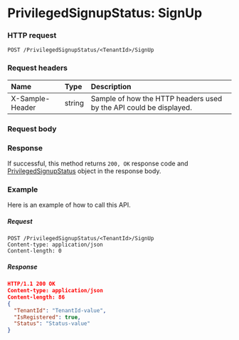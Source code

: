 # PrivilegedSignupStatus: SignUp


### HTTP request
```http
POST /PrivilegedSignupStatus/<TenantId>/SignUp

```
### Request headers
| Name       | Type | Description|
|:---------------|:--------|:----------|
| X-Sample-Header  | string  | Sample of how the HTTP headers used by the API could be displayed.|

### Request body

### Response
If successful, this method returns `200, OK` response code and [PrivilegedSignupStatus](../resources/privilegedsignupstatus.md) object in the response body.

### Example
Here is an example of how to call this API.
##### Request
```http
POST /PrivilegedSignupStatus/<TenantId>/SignUp
Content-type: application/json
Content-length: 0
```
##### Response
```json
HTTP/1.1 200 OK
Content-type: application/json
Content-length: 86
{
  "TenantId": "TenantId-value",
  "IsRegistered": true,
  "Status": "Status-value"
}
```

<!-- uuid: ef16db4d-d950-44b2-b8ea-5b038fa46055
2015-10-09 15:58:18 UTC -->